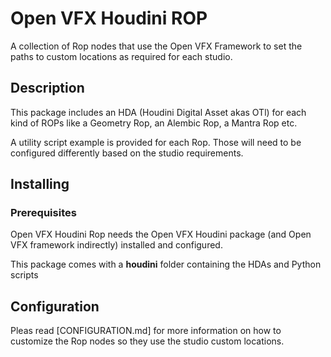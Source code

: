 # Open VFX Houdini ROP

A collection of Rop nodes that use the Open VFX Framework to set the paths to custom locations as required for each studio.

## Description

This package includes an HDA (Houdini Digital Asset akas OTl) for each kind of ROPs like a Geometry Rop, an Alembic Rop, a Mantra Rop etc.

A utility script example is provided for each Rop. Those will need to be configured differently based on the studio requirements.

## Installing

### Prerequisites
Open VFX Houdini Rop needs the Open VFX Houdini package (and Open VFX framework indirectly) installed and configured.

This package comes with a **houdini** folder containing the HDAs and Python scripts 

## Configuration
Pleas read [CONFIGURATION.md] for more information on how to customize the Rop nodes so they use the studio custom locations.